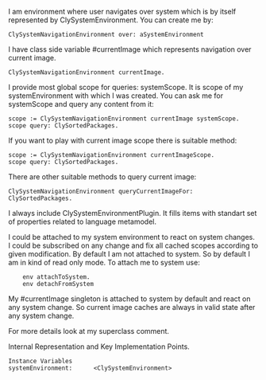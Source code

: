 I am environment where user navigates over system which is by itself represented by ClySystemEnvironment.
You can create me by:
	
	ClySystemNavigationEnvironment over: aSystemEnvironment
	
I have class side variable #currentImage which represents navigation over current image.
	
	ClySystemNavigationEnvironment currentImage.

I provide most global scope for queries: systemScope. It is scope of my systemEnvironment with which I was created. You can ask me for systemScope and query any content from it: 

	scope := ClySystemNavigationEnvironment currentImage systemScope.
	scope query: ClySortedPackages.
	
If you want to play with current image scope there is suitable method: 

	scope := ClySystemNavigationEnvironment currentImageScope.
	scope query: ClySortedPackages.

There are other suitable methods to query current image:

	ClySystemNavigationEnvironment queryCurrentImageFor: ClySortedPackages.

I always include ClySystemEnvironmentPlugin. It fills items with standart set of properties related to language metamodel.

I could be attached to my system environment to react on system changes. I could be subscribed on any change and fix all cached scopes according to given modification.
By default I am not attached to system. So by default I am in kind of read only mode. To attach me to system use: 
	
		env attachToSystem.		
		env detachFromSystem
		
My #currentImage singleton is attached to system by default and react on any system change. So current image caches are always in valid state after any system change.

For more details look at my superclass comment.
 
Internal Representation and Key Implementation Points.

    Instance Variables 
	systemEnvironment:		<ClySystemEnvironment>